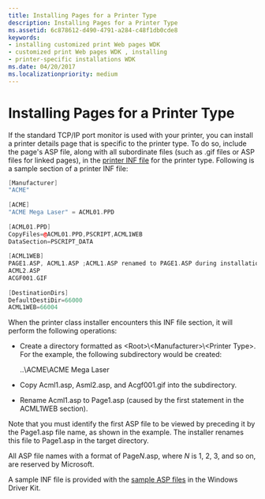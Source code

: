 ```yaml
---
title: Installing Pages for a Printer Type
description: Installing Pages for a Printer Type
ms.assetid: 6c878612-d490-4791-a284-c48f1db0cde8
keywords:
- installing customized print Web pages WDK
- customized print Web pages WDK , installing
- printer-specific installations WDK
ms.date: 04/20/2017
ms.localizationpriority: medium
---
```


# Installing Pages for a Printer Type





If the standard TCP/IP port monitor is used with your printer, you can install a printer details page that is specific to the printer type. To do so, include the page's ASP file, along with all subordinate files (such as .gif files or ASP files for linked pages), in the [printer INF file](printer-inf-files.md) for the printer type. Following is a sample section of a printer INF file:

```cpp
[Manufacturer]
"ACME"
 
[ACME]
"ACME Mega Laser" = ACML01.PPD
 
[ACML01.PPD]
CopyFiles=@ACML01.PPD,PSCRIPT,ACML1WEB
DataSection=PSCRIPT_DATA
 
[ACML1WEB]
PAGE1.ASP, ACML1.ASP ;ACML1.ASP renamed to PAGE1.ASP during installation
ACML2.ASP
ACGF001.GIF
 
[DestinationDirs]
DefaultDestiDir=66000
ACML1WEB=66004
```

When the printer class installer encounters this INF file section, it will perform the following operations:

-   Create a directory formatted as &lt;Root&gt;\\&lt;Manufacturer&gt;\\&lt;Printer Type&gt;. For the example, the following subdirectory would be created:

    ..\\ACME\\ACME Mega Laser

-   Copy Acml1.asp, Asml2.asp, and Acgf001.gif into the subdirectory.

-   Rename Acml1.asp to Page1.asp (caused by the first statement in the ACML1WEB section).

Note that you must identify the first ASP file to be viewed by preceding it by the Page1.asp file name, as shown in the example. The installer renames this file to Page1.asp in the target directory.

All ASP file names with a format of Page*N*.asp, where *N* is 1, 2, 3, and so on, are reserved by Microsoft.

A sample INF file is provided with the [sample ASP files](sample-asp-files.md) in the Windows Driver Kit.

 

 




